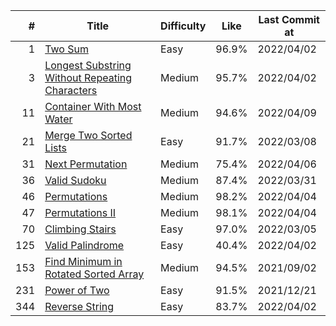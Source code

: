 |  #  |                             Title                              | Difficulty | Like  | Last Commit at |
| --: | -------------------------------------------------------------- | ---------- | ----- | -------------- |
|   1 | [Two Sum](docs/0001.md)                                        | Easy       | 96.9% | 2022/04/02     |
|   3 | [Longest Substring Without Repeating Characters](docs/0003.md) | Medium     | 95.7% | 2022/04/02     |
|  11 | [Container With Most Water](docs/0011.md)                      | Medium     | 94.6% | 2022/04/09     |
|  21 | [Merge Two Sorted Lists](docs/0021.md)                         | Easy       | 91.7% | 2022/03/08     |
|  31 | [Next Permutation](docs/0031.md)                               | Medium     | 75.4% | 2022/04/06     |
|  36 | [Valid Sudoku](docs/0036.md)                                   | Medium     | 87.4% | 2022/03/31     |
|  46 | [Permutations](docs/0046.md)                                   | Medium     | 98.2% | 2022/04/04     |
|  47 | [Permutations II](docs/0047.md)                                | Medium     | 98.1% | 2022/04/04     |
|  70 | [Climbing Stairs](docs/0070.md)                                | Easy       | 97.0% | 2022/03/05     |
| 125 | [Valid Palindrome](docs/0125.md)                               | Easy       | 40.4% | 2022/04/02     |
| 153 | [Find Minimum in Rotated Sorted Array](docs/0153.md)           | Medium     | 94.5% | 2021/09/02     |
| 231 | [Power of Two](docs/0231.md)                                   | Easy       | 91.5% | 2021/12/21     |
| 344 | [Reverse String](docs/0344.md)                                 | Easy       | 83.7% | 2022/04/02     |

